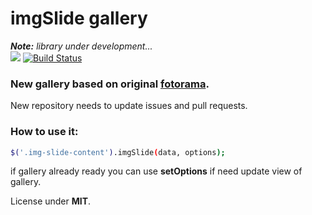 # **imgSlide** gallery
_**Note:** library under development..._</br>
![](https://img.shields.io/badge/license-MIT-blue.svg)
[![Build Status](https://travis-ci.org/ximifire/imgSlide.svg?branch=master)](https://travis-ci.org/ximifire/imgSlide)
### New gallery based on original [fotorama](https://github.com/artpolikarpov/fotorama). 
New repository needs to update issues and pull requests.
### How to use it:
```bash
$('.img-slide-content').imgSlide(data, options);
```
if gallery already ready you can use **setOptions** if need update view of gallery.

License under **MIT**.
